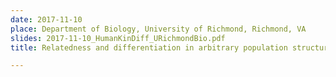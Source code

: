 ```yaml
---
date: 2017-11-10
place: Department of Biology, University of Richmond, Richmond, VA
slides: 2017-11-10_HumanKinDiff_URichmondBio.pdf
title: Relatedness and differentiation in arbitrary population structures

---
```

